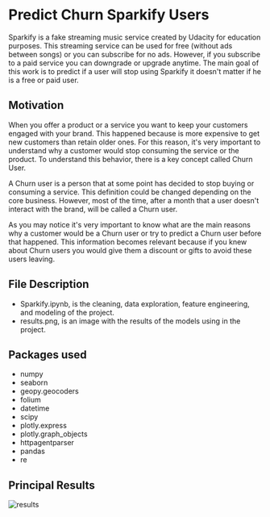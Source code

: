 # Predict Churn Sparkify Users

Sparkify is a fake streaming music service created by Udacity for education purposes. This streaming service can be used for free (without ads between songs) or you can subscribe for no ads. However, if you subscribe to a paid service you can downgrade or upgrade anytime. The main goal of this work is to predict if a user will stop using Sparkify it doesn't matter if he is a free or paid user.

## Motivation

When you offer a product or a service you want to keep your customers engaged with your brand. This happened because is more expensive to get new customers than retain older ones. For this reason, it's very important to understand why a customer would stop consuming the service or the product. To understand this behavior, there is a key concept called Churn User.

A Churn user is a person that at some point has decided to stop buying or consuming a service. This definition could be changed depending on the core business. However, most of the time, after a month that a user doesn't interact with the brand, will be called a Churn user. 

As you may notice it's very important to know what are the main reasons why a customer would be a Churn user or try to predict a Churn user before that happened. This information becomes relevant because if you knew about Churn users you would give them a discount or gifts to avoid these users leaving.

## File Description

- Sparkify.ipynb, is the cleaning, data exploration, feature engineering, and modeling of the project. 
- results.png, is an image with the results of the models using in the project.

## Packages used

- numpy
- seaborn
- geopy.geocoders
- folium
- datetime
- scipy
- plotly.express
- plotly.graph_objects
- httpagentparser
- pandas
- re

## Principal Results

![results](https://github.com/fravellaneda/sparkify-analysis-/blob/main/results.png)
